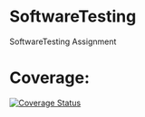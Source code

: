 # SoftwareTesting
SoftwareTesting Assignment 

# Coverage: 
[![Coverage Status](https://coveralls.io/repos/github/Sandesh5214/SoftwareTesting/badge.svg?branch=main)](https://coveralls.io/github/Sandesh5214/SoftwareTesting?branch=main)